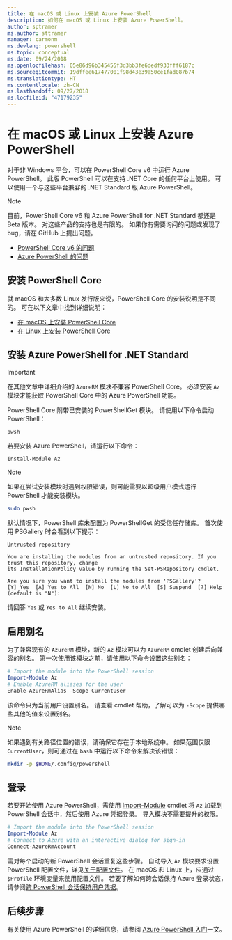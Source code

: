 ```yaml
---
title: 在 macOS 或 Linux 上安装 Azure PowerShell
description: 如何在 macOS 或 Linux 上安装 Azure PowerShell。
author: sptramer
ms.author: sttramer
manager: carmonm
ms.devlang: powershell
ms.topic: conceptual
ms.date: 09/24/2018
ms.openlocfilehash: 05e86d96b345455f3d3bb3fe6dedf933fff6187c
ms.sourcegitcommit: 19dffee617477001f98d43e39a50ce1fad087b74
ms.translationtype: HT
ms.contentlocale: zh-CN
ms.lasthandoff: 09/27/2018
ms.locfileid: "47179235"
---
```

# <a name="install-azure-powershell-on-macos-or-linux"></a>在 macOS 或 Linux 上安装 Azure PowerShell

对于非 Windows 平台，可以在 PowerShell Core v6 中运行 Azure PowerShell。 此版 PowerShell 可以在支持 .NET Core 的任何平台上使用。 可以使用一个与这些平台兼容的 .NET Standard 版 Azure PowerShell。

> [!NOTE]
> 目前，PowerShell Core v6 和 Azure PowerShell for .NET Standard 都还是 Beta 版本。
> 对这些产品的支持也是有限的。 如果你有需要询问的问题或发现了 bug，请在 GitHub 上提出问题。
>
> * [PowerShell Core v6 的问题](https://github.com/PowerShell/PowerShell/issues)
> * [Azure PowerShell 的问题](https://github.com/azure/azure-docs-powershell/issues)

## <a name="install-powershell-core"></a>安装 PowerShell Core

就 macOS 和大多数 Linux 发行版来说，PowerShell Core 的安装说明是不同的。
可在以下文章中找到详细说明：

* [在 macOS 上安装 PowerShell Core](/powershell/scripting/setup/installing-powershell-core-on-macos)
* [在 Linux 上安装 PowerShell Core](/powershell/scripting/setup/installing-powershell-core-on-linux)

## <a name="install-azure-powershell-for-net-standard"></a>安装 Azure PowerShell for .NET Standard

> [!IMPORTANT]
> 在其他文章中详细介绍的 `AzureRM` 模块不兼容 PowerShell Core。
> 必须安装 `Az` 模块才能获取 PowerShell Core 中的 Azure PowerShell 功能。

PowerShell Core 附带已安装的 PowerShellGet 模块。 请使用以下命令启动 PowerShell：

```bash
pwsh
```

若要安装 Azure PowerShell，请运行以下命令：

```powershell
Install-Module Az
```

> [!NOTE]
> 如果在尝试安装模块时遇到权限错误，则可能需要以超级用户模式运行 PowerShell 才能安装模块。
>
> ```bash
> sudo pwsh
> ```

默认情况下，PowerShell 库未配置为 PowerShellGet 的受信任存储库。 首次使用 PSGallery 时会看到以下提示：

```output
Untrusted repository

You are installing the modules from an untrusted repository. If you trust this repository, change
its InstallationPolicy value by running the Set-PSRepository cmdlet.

Are you sure you want to install the modules from 'PSGallery'?
[Y] Yes  [A] Yes to All  [N] No  [L] No to All  [S] Suspend  [?] Help (default is "N"):
```

请回答 `Yes` 或 `Yes to All` 继续安装。

## <a name="enable-aliases"></a>启用别名

为了兼容现有的 `AzureRM` 模块，新的 `Az` 模块可以为 `AzureRM` cmdlet 创建后向兼容的别名。 第一次使用该模块之前，请使用以下命令设置这些别名：

```powershell
# Import the module into the PowerShell session
Import-Module Az
# Enable AzureRM aliases for the user
Enable-AzureRmAlias -Scope CurrentUser
```

该命令只为当前用户设置别名。 请查看 cmdlet 帮助，了解可以为 `-Scope` 提供哪些其他的值来设置别名。

> [!NOTE]
> 如果遇到有关路径位置的错误，请确保它存在于本地系统中。 如果范围仅限 `CurrentUser`，则可通过在 `bash` 中运行以下命令来解决该错误：
>
> ```bash
> mkdir -p $HOME/.config/powershell
> ```

## <a name="sign-in"></a>登录

若要开始使用 Azure PowerShell，需使用 [Import-Module](/powershell/module/Microsoft.PowerShell.Core/Import-Module) cmdlet 将 `Az` 加载到 PowerShell 会话中，然后使用 Azure 凭据登录。 导入模块不需要提升的权限。

```powershell
# Import the module into the PowerShell session
Import-Module Az
# Connect to Azure with an interactive dialog for sign-in
Connect-AzureRmAccount
```

需对每个启动的新 PowerShell 会话重复这些步骤。 自动导入 `Az` 模块要求设置 PowerShell 配置文件，详见[关于配置文件](/powershell/module/microsoft.powershell.core/about/about_profiles)。
在 macOS 和 Linux 上，应通过 `$Profile` 环境变量来使用配置文件。 若要了解如何跨会话保持 Azure 登录状态，请参阅[跨 PowerShell 会话保持用户凭据](context-persistence.md)。

## <a name="next-steps"></a>后续步骤

有关使用 Azure PowerShell 的详细信息，请参阅 [Azure PowerShell 入门](get-started-azureps.md)一文。
